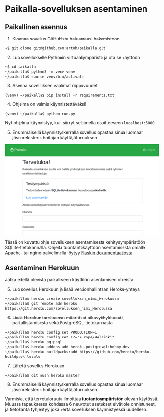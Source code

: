 # Paikalla-sovelluksen asentaminen

## Paikallinen asennus

1. Kloonaa sovellus GitHubista haluamaasi hakemistoon
```
~$ git clone git@github.com:artoh/paikalla.git
```

2. Luo sovellukselle Pythonin virtuaaliympäristö ja ota se käyttöön
```
~$ cd paikalla
~/paikalla$ python3 -m venv venv
~/paikalla$ source venv/bin/activate
```

3. Asenna sovelluksen vaatimat riippuvuudet
```
(venv) ~/paikalla$ pip install -r requirements.txt
```

4. Ohjelma on valmis käynnistettäväksi!
```
(venv) ~/paikalla$ python run.py
```
Nyt ohjelma käynnistyy, kun siirryt selaimella osoitteeseen `localhost:5000`

5. Ensimmäisellä käynnistyskerralla sovellus opastaa sinua luomaan jäsenrekisterin hoitajan käyttäjätunnuksen

![Kuvaruutukaappaus käyttäjätunnuksen luomisesta](pic/aloita.png)

Tässä on kuvattu ohje sovelluksen asentamisesta kehitysympäristöön SQLite-tietokannalla. Ohjeita tuontantokäyttöön asentamisesta omalle Apache- tai nginx-palvelimella löytyy [Flaskin dokumentaatiosta](http://flask.palletsprojects.com/en/1.1.x/deploying/)

## Asentaminen Herokuun

Jatka edellä olevista paikalliseen käyttöön asentamisen ohjeista:

5. Luo sovellus Herokuun ja lisää versionhallintaan Heroku-yhteys
```
~/paikalla$ heroku create sovelluksen_nimi_Herokussa
~/paikalla$ git remote add heroku https://git.heroku.com/sovelluksen_nimi_Herokussa
```

6. Lisää Herokun tarvitsemat määritteet aikavyöhykkeestä, paikallistamisesta sekä PostgreSQL-tietokannasta
```
~/paikalla$ heroku config:set PRODUCTION=1
~/paikalla$ heroku config:set TZ="Europe/Helsinki"
~/paikalla$ heroku pq:psql
~/paikalla$ heroku addons:add heroku-postgresql:hobby-dev
~/paikalla$ heroku buildpacks:add https://github.com/heroku/heroku-buildpack-locale
```

7. Lähetä sovellus Herokuun
```
~/paikalla$ git push heroku master
```

8. Ensimmäisellä käynnistyskerralla sovellus opastaa sinua luomaan jäsenrekisterin hoitajan käyttäjätunnuksen.

  Varmista, että tervetuloruutu ilmoittaa **tuotantoympäristön** olevan käytössä. Muussa tapauksessa kohdassa 6 neuvotut asetukset eivät ole onnistuneet, ja tietokanta tyhjentyy joka kerta sovelluksen käynnistyessä uudelleen.
